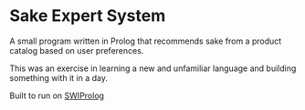 # Sake Expert System

A small program written in Prolog that recommends sake from a product catalog based on user preferences.

This was an exercise in learning a new and unfamiliar language and building
something with it in a day.

Built to run on [SWIProlog](https://www.swi-prolog.org/)
